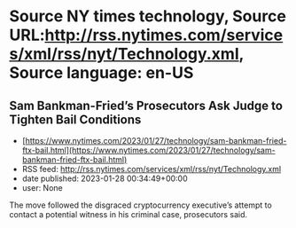 # Source NY times technology, Source URL:http://rss.nytimes.com/services/xml/rss/nyt/Technology.xml, Source language: en-US

## Sam Bankman-Fried’s Prosecutors Ask Judge to Tighten Bail Conditions
 - [https://www.nytimes.com/2023/01/27/technology/sam-bankman-fried-ftx-bail.html](https://www.nytimes.com/2023/01/27/technology/sam-bankman-fried-ftx-bail.html)
 - RSS feed: http://rss.nytimes.com/services/xml/rss/nyt/Technology.xml
 - date published: 2023-01-28 00:34:49+00:00
 - user: None

The move followed the disgraced cryptocurrency executive’s attempt to contact a potential witness in his criminal case, prosecutors said.
